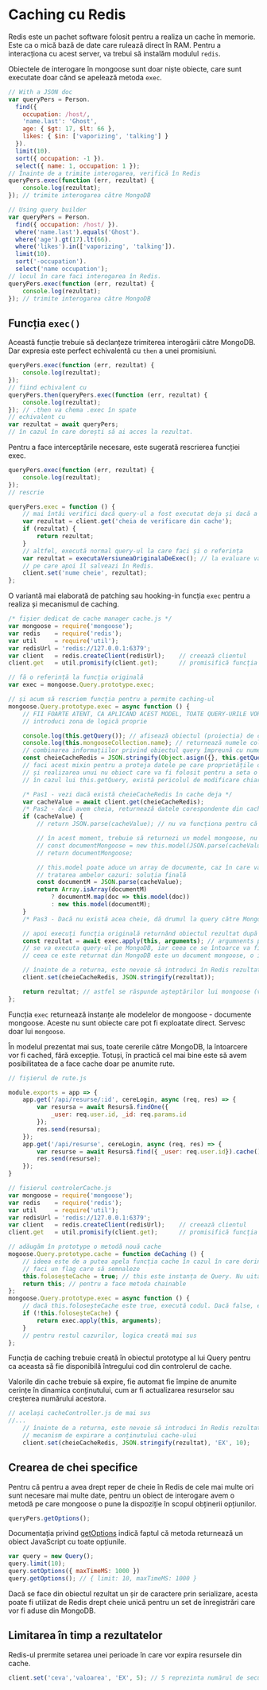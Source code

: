 # Caching cu Redis

Redis este un pachet software folosit pentru a realiza un cache în memorie. Este ca o mică bază de date care rulează direct în RAM. Pentru a interacționa cu acest server, va trebui să instalăm modulul `redis`.

Obiectele de interogare în mongoose sunt doar niște obiecte, care sunt executate doar când se apelează metoda `exec`.

```javascript
// With a JSON doc
var queryPers = Person.
  find({
    occupation: /host/,
    'name.last': 'Ghost',
    age: { $gt: 17, $lt: 66 },
    likes: { $in: ['vaporizing', 'talking'] }
  }).
  limit(10).
  sort({ occupation: -1 }).
  select({ name: 1, occupation: 1 });
// Înainte de a trimite interogarea, verifică în Redis
queryPers.exec(function (err, rezultat) {
    console.log(rezultat);
}); // trimite interogarea către MongoDB

// Using query builder
var queryPers = Person.
  find({ occupation: /host/ }).
  where('name.last').equals('Ghost').
  where('age').gt(17).lt(66).
  where('likes').in(['vaporizing', 'talking']).
  limit(10).
  sort('-occupation').
  select('name occupation');
// locul în care faci interogarea în Redis.
queryPers.exec(function (err, rezultat) {
    console.log(rezultat);
}); // trimite interogarea către MongoDB
```

## Funcția `exec()`

Această funcție trebuie să declanțeze trimiterea interogării către MongoDB. Dar expresia este perfect echivalentă cu `then` a unei promisiuni.

```javascript
queryPers.exec(function (err, rezultat) {
    console.log(rezultat);
});
// fiind echivalent cu
queryPers.then(queryPers.exec(function (err, rezultat) {
    console.log(rezultat);
}); // .then va chema .exec în spate
// echivalent cu
var rezultat = await queryPers;
// în cazul în care dorești să ai acces la rezultat.
```

Pentru a face interceptările necesare, este sugerată rescrierea funcției exec.

```javascript
queryPers.exec(function (err, rezultat) {
    console.log(rezultat);
});
// rescrie

queryPers.exec = function () {
    // mai întâi verifici dacă query-ul a fost executat deja și dacă a returnat rezultatul din cache
    var rezultat = client.get('cheia de verificare din cache');
    if (rezultat) {
        return rezultat;
    }
    // altfel, execută normal query-ul la care faci și o referința
    var rezultat = executaVersiuneaOriginalaDeExec(); // la evaluare va trimite query-ul către Mongo.
    // pe care apoi îl salveazi în Redis.
    client.set('nume cheie', rezultat);
};
```

O variantă mai elaborată de patching sau hooking-in funcția `exec` pentru a realiza și mecanismul de caching.

```javascript
/* fișier dedicat de cache manager cache.js */
var mongoose = require('mongoose');
var redis    = require('redis');
var util     = require('util');
var redisUrl = 'redis://127.0.0.1:6379';
var client   = redis.createClient(redisUrl);    // creează clientul
client.get   = util.promisify(client.get);      // promisifică funcția

// fă o referință la funcția originală
var exec = mongoose.Query.prototype.exec;

// și acum să rescriem funcția pentru a permite caching-ul
mongoose.Query.prototype.exec = async function () {
    // FII FOARTE ATENT, CA APLICAND ACEST MODEL, TOATE QUERY-URILE VOR FI CACHED!!!
    // introduci zona de logică proprie

    console.log(this.getQuery()); // afisează obiectul (proiectia) de căutare către MongoDB
    console.log(this.mongooseCollection.name); // returnează numele colecției în care se face căutarea
    // combinarea informațiilor privind obiectul query împreună cu numele colecției, oferă o cheie solidă pentru Redis.
    const cheieCacheRedis = JSON.stringify(Object.asign({}, this.getQuery(), {collection: this.mongooseCollection.name}));
    // faci acest mixin pentru a proteja datele pe care proprietățile originale le obțin
    // și realizarea unui nu obiect care va fi folosit pentru a seta o cheie în cache.
    // în cazul lui this.getQuery, există pericolul de modificare chiar a obiectului de query, ceea ce ar avea repercusiuni asupra interogării.

    /* Pas1 - vezi dacă există cheieCacheRedis în cache deja */
    var cacheValue = await client.get(cheieCacheRedis);
    /* Pas2 - dacă avem cheia, returnează datele corespondente din cache */
    if (cacheValue) {
        // return JSON.parse(cacheValue); // nu va funcționa pentru că nu este un obiect document mongoose

        // în acest moment, trebuie să returnezi un model mongoose, nu un obiect JavaScript
        // const documentMongoose = new this.model(JSON.parse(cacheValue)); // this.model este o referință către modelul pe care îl reprezintă acest query.
        // return documentMongoose;

        // this.model poate aduce un array de documente, caz în care va trebui să tratăm această eventualitate
        // tratarea ambelor cazuri: soluția finală
        const documentM = JSON.parse(cacheValue);
        return Array.isArray(documentM) 
            ? documentM.map(doc => this.model(doc))
            : new this.model(documentM);        
    }
    /* Pas3 - Dacă nu există acea cheie, dă drumul la query către MongoDB și stochează rezultatele în Redis */

    // apoi execuți funcția originală returnând obiectul rezultat după ce se va fi făcut query-ul la MonoDB
    const rezultat = await exec.apply(this, arguments); // argumnents pasate ca funcții
    // se va executa query-ul pe MongoDB, iar ceea ce se întoarce va fi asignat lui rezultat
    // ceea ce este returnat din MongoDB este un document mongoose, o instanță a modelului.

    // înainte de a returna, este nevoie să introduci în Redis rezultatul interogării MongoDB
    client.set(cheieCacheRedis, JSON.stringify(rezultat));

    return rezultat; // astfel se răspunde așteptărilor lui mongoose (vezi documentatia)
};
```

Funcția `exec` returnează instanțe ale modelelor de mongoose - documente mongoose. Aceste nu sunt obiecte care pot fi exploatate direct. Servesc doar lui `mongoose`.

În modelul prezentat mai sus, toate cererile către MongoDB, la întoarcere vor fi cached, fără excepție. Totuși, în practică cel mai bine este să avem posibilitatea de a face cache doar pe anumite rute.

```javascript
// fișierul de rute.js

module.exports = app => {
    app.get('/api/resurse/:id', cereLogin, async (req, res) => {
        var resursa = await Resursă.findOne({
            _user: req.user.id, _id: req.params.id
        });
        res.send(resursa);
    });
    app.get('/api/resurse', cereLogin, async (req, res) => {
        var resurse = await Resursă.find({ _user: req.user.id}).cache(); // incdică clar preferința pentru caching!!!
        res.send(resurse);
    });
}

// fisierul controlerCache.js
var mongoose = require('mongoose');
var redis    = require('redis');
var util     = require('util');
var redisUrl = 'redis://127.0.0.1:6379';
var client   = redis.createClient(redisUrl);    // creează clientul
client.get   = util.promisify(client.get);      // promisifică funcția

// adăugăm în prototype o metodă nouă cache
mogoose.Query.prototype.cache = function deCaching () {
    // ideea este de a putea apela funcția cache în cazul în care dorin cachinul activat pe o rută imediat după execuția lui exec
    // faci un flag care să semnaleze
    this.foloseșteCache = true; // this este instanța de Query. Nu uita!
    return this; // pentru a face metoda chainable
};
mongoose.Query.prototype.exec = async function () {
    // dacă this.foloseșteCache este true, execută codul. Dacă false, execută funcția originală exec.
    if (!this.foloseșteCache) {
        return exec.apply(this, arguments);
    }
    // pentru restul cazurilor, logica creată mai sus
};
```

Funcția de caching trebuie creată în obiectul prototype al lui Query pentru ca aceasta să fie disponibilă întregului cod din controlerul de cache.

Valorile din cache trebuie să expire, fie automat fie împine de anumite cerințe în dinamica conținutului, cum ar fi actualizarea resurselor sau creșterea numărului acestora.

```javascript
// același cacheController.js de mai sus
//...
    // înainte de a returna, este nevoie să introduci în Redis rezultatul interogării MongoDB
    // mecanism de expirare a conținutului cache-ului
    client.set(cheieCacheRedis, JSON.stringify(rezultat), 'EX', 10);
```

## Crearea de chei specifice

Pentru că pentru a avea drept reper de cheie în Redis de cele mai multe ori sunt necesare mai multe date, pentru un obiect de interogare avem o metodă pe care mongoose o pune la dispoziție în scopul obținerii opțiunilor.

```javascript
queryPers.getOptions();
```

Documentația privind [getOptions](https://mongoosejs.com/docs/api.html#query_Query-getOptions) indică faptul că metoda returnează un obiect JavaScript cu toate opțiunile.

```javascript
var query = new Query();
query.limit(10);
query.setOptions({ maxTimeMS: 1000 })
query.getOptions(); // { limit: 10, maxTimeMS: 1000 }
```

Dacă se face din obiectul rezultat un șir de caractere prin serializare, acesta poate fi utilizat de Redis drept cheie unică pentru un set de înregistrări care vor fi aduse din MongoDB.

## Limitarea în timp a rezultatelor

Redis-ul prermite setarea unei perioade în care vor expira resursele din cache.

```javascript
client.set('ceva','valoarea', 'EX', 5); // 5 reprezinta numărul de secunde.
```